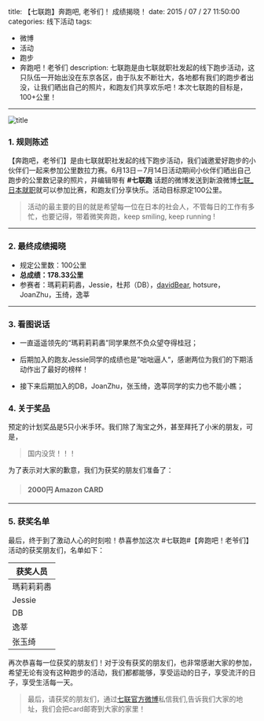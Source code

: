 title: 【七联跑】奔跑吧, 老爷们！ 成绩揭晓！
date: 2015 / 07 / 27 11:50:00
categories: 线下活动
tags:
- 微博
- 活动
- 跑步
- 奔跑吧！老爷们
description: 七联跑是由七联就职社发起的线下跑步活动，这只队伍一开始出没在东京各区，由于队友不断壮大，各地都有我们的跑步者出没，让我们晒出自己的照片，和跑友们共享欢乐吧！本次七联跑的目标是，100+公里！
            
---


![title](http://wx1.sinaimg.cn/mw690/a9a40e85gy1fiqj907uegj20m80ehadv.jpg)

### 1. 规则陈述
【奔跑吧，老爷们】是由七联就职社发起的线下跑步活动，我们诚邀爱好跑步的小伙伴们一起来参加公里数拉力赛。6月13日－7月14日活动期间小伙伴们晒出自己跑步的公里数记录的照片，并编辑带有 **#‎七联跑** 话题的微博发送到新浪微博[七联_日本就职](http://www.weibo.com/naanren)就可以参加比赛，和跑友们分享快乐。活动目标原定100公里。

> 活动的最主要的目的就是希望每一位在日本的社会人，不管每日的工作有多忙，也要记得，带着微笑奔跑，keep smiling, keep running !

---

### 2. 最终成绩揭晓

- 规定公里数：100公里
- **总成绩：178.33公里**
- 参赛者：瑪莉莉莉嶴，Jessie，杜邦（DB），[davidBear](http://weibo.com/davidbear), hotsure，JoanZhu，玉绮，逸莘

---

### 3. 看图说话

- 一直遥遥领先的“瑪莉莉莉嶴”同学果然不负众望夺得桂冠；

- 后期加入的跑友Jessie同学的成绩也是”咄咄逼人“，感谢两位为我们的下期活动作出了最好的榜样！

- 接下来后期加入的DB，JoanZhu，张玉绮，逸莘同学的实力也不能小瞧；

### 4. 关于奖品

预定的计划奖品是5只小米手环。我们除了淘宝之外，甚至拜托了小米的朋友，可是， 

<blockquote class="blockquote-center">国内没货！！！</blockquote>

为了表示对大家的歉意，我们为获奖的朋友们准备了：

> #### 2000円 Amazon CARD

---

### 5. 获奖名单

最后，终于到了激动人心的时刻啦！恭喜参加这次 #七联跑#【奔跑吧！老爷们】活动的获奖朋友们，名单如下：

|获奖人员|
|------|
|瑪莉莉莉嶴|
| Jessie |
| DB  | 
| 逸莘 |
| 张玉绮 | 

再次恭喜每一位获奖的朋友们！对于没有获奖的朋友们，也非常感谢大家的参加，希望无论有没有这种跑步的活动，我们都都能够，享受运动的日子，享受流汗的日子，享受生活每一天。

> 最后，请获奖的朋友们，通过[七联官方微博](http://www.weibo.com/naanren/)私信我们,告诉我们大家的地址，我们会把card邮寄到大家的家里！ 











